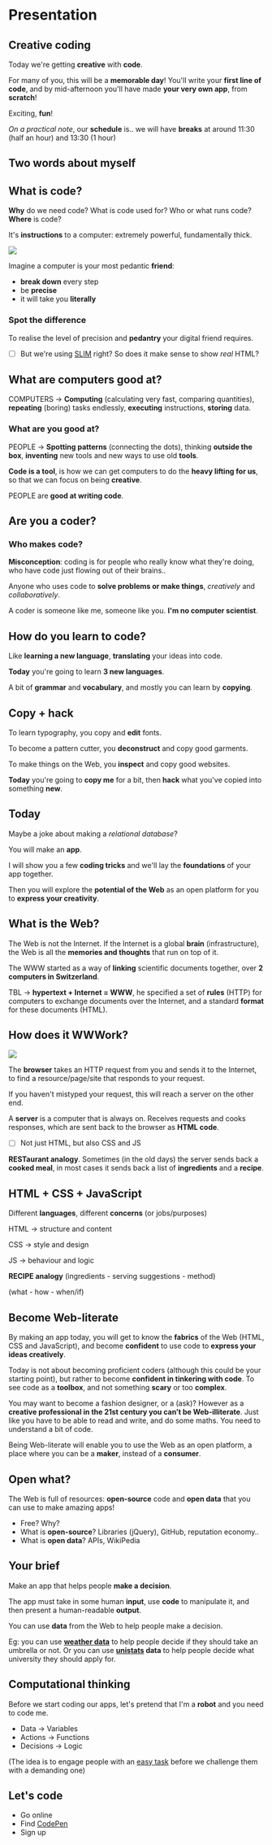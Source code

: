 # Presentation


## Creative coding

Today we're getting **creative** with **code**.

For many of you, this will be a **memorable day**! You'll write your **first line of code**, and by mid-afternoon you'll have made **your very own app**, from **scratch**!

Exciting, **fun**!

*On a practical note*, our **schedule** is.. we will have **breaks** at around 11:30 (half an hour) and 13:30 (1 hour)


## Two words about myself


## What is code?

**Why** do we need code? What is code used for? Who or what runs code? **Where** is code?

It's **instructions** to a computer: extremely powerful, fundamentally thick.

![](https://raw.githubusercontent.com/baddeo/creative-coding/master/RESTaurant/terminal.png) 

Imagine a computer is your most pedantic **friend**: 

* **break down** every step
* be **precise**
* it will take you **literally**

### Spot the difference

To realise the level of precision and **pedantry** your digital friend requires.

- [ ] But we're using [SLIM](http://slim-lang.com/) right? So does it make sense to show *real* HTML?


## What are computers good at?

COMPUTERS → **Computing** (calculating very fast, comparing quantities), **repeating** (boring) tasks endlessly, **executing** instructions, **storing** data. 

### What are you good at?	

PEOPLE → **Spotting patterns** (connecting the dots), thinking **outside the box**, **inventing** new tools and new ways to use old **tools**.

**Code is a tool**, is how we can get computers to do the **heavy lifting for us**, so that we can focus on being **creative**.

PEOPLE are **good at writing code**.


## Are you a coder?	

### Who makes code?

**Misconception**: coding is for people who really know what they're doing, who have code just flowing out of their brains..

Anyone who uses code to **solve problems or make things**, *creatively* and *collaboratively*.

A coder is someone like me, someone like you. **I'm no computer scientist**.


## How do you learn to code?

Like **learning a new language**, **translating** your ideas into code.

**Today** you're going to learn **3 new languages**.

A bit of **grammar** and **vocabulary**, and mostly you can learn by **copying**.


## Copy + hack

To learn typography, you copy and **edit** fonts. 

To become a pattern cutter, you **deconstruct** and copy good garments.

To make things on the Web, you **inspect** and copy good websites.

**Today** you're going to **copy me** for a bit, then **hack** what you've copied into something **new**.


## Today

Maybe a joke about making a *relational database*?

You will make an **app**.  

I will show you a few **coding tricks** and we'll lay the **foundations** of your app together. 

Then you will explore the **potential of the Web** as an open platform for you to **express your creativity**.


## What is the Web?

The Web is not the Internet. If the Internet is a global **brain** (infrastructure), the Web is all the **memories and thoughts** that run on top of it.

The WWW started as a way of **linking** scientific documents together, over **2 computers in Switzerland**. 

TBL → **hypertext + Internet = WWW**, he specified a set of **rules** (HTTP) for computers to exchange documents over the Internet, and a standard **format** for these documents (HTML). 


## How does it WWWork?

![](https://raw.githubusercontent.com/baddeo/creative-coding/master/RESTaurant/http.png)

The **browser** takes an HTTP request from you and sends it to the Internet, to find a resource/page/site that responds to your request.

If you haven't mistyped your request, this will reach a server on the other end.

A **server** is a computer that is always on. Receives requests and cooks responses, which are sent back to the browser as **HTML code**.

- [ ] Not just HTML, but also CSS and JS

**RESTaurant analogy**. Sometimes (in the old days) the server sends back a **cooked meal**, in most cases it sends back a list of **ingredients** and a **recipe**.


## HTML + CSS + JavaScript

Different **languages**, different **concerns** (or jobs/purposes)

HTML → structure and content 

CSS → style and design 

JS → behaviour and logic

**RECIPE analogy** (ingredients - serving suggestions - method)

(what - how - when/if)


## Become Web-literate

By making an app today, you will get to know the **fabrics** of the Web (HTML, CSS and JavaScript), and become **confident** to use code to **express your ideas creatively**.

Today is not about becoming proficient coders (although this could be your starting point), but rather to become **confident in tinkering with code**. To see code as a **toolbox**, and not something **scary** or too **complex**.

You may want to become a fashion designer, or a (ask)? However as a **creative professional in the 21st century you can’t be Web-illiterate**. Just like you have to be able to read and write, and do some maths. You need to understand a bit of code. 

Being Web-literate will enable you to use the Web as an open platform, a place where you can be a **maker**, instead of a **consumer**. 


## Open what?

The Web is full of resources: **open-source** code and **open data** that you can use to make amazing apps!

* Free? Why?
* What is **open-source**? Libraries (jQuery), GitHub, reputation economy..
* What is **open data**? APIs, WikiPedia


## Your brief

Make an app that helps people **make a decision**.

The app must take in some human **input**, use **code** to manipulate it, and then present a human-readable **output**.

You can use **data** from the Web to help people make a decision.

Eg: you can use **[weather data](http://www.wunderground.com/weather/api)** to help people decide if they should take an umbrella or not. Or you can use **[unistats](http://unistats.direct.gov.uk/) data** to help people decide what university they should apply for.













## Computational thinking

Before we start coding our apps, let's pretend that I'm a **robot** and you need to code me.

* Data → Variables 
* Actions → Functions 
* Decisions → Logic

(The idea is to engage people with an [easy task](http://pss.sagepub.com/content/early/2012/08/31/0956797612446024.abstract) before we challenge them with a demanding one)


## Let's code

* Go online
* Find [CodePen](http://codepen.io/)
* Sign up 


